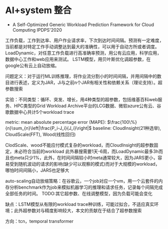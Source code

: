 # AI+system 整合

* A Self-Optimized Generic Workload Prediction Framework for Cloud Computing IPDPS'2020

工作负载，工作到达率、用户作业请求率，下次到达时间间隔。预测有一定难度，当前都是对特定工作手动调整达到最大的准确性，可以用于自动方所或者调度。
LoadDynamic，对任意工作负载进行高准确率预测，用公有云应用，科学应用，数据中心工作和web应用来测试。
LSTM模型，用贝叶斯优化调超参数，在google公有云上自动放缩。

问题定义：对于运行ML训练推理，将作业流分割小的时间间隔，并用间隔中的数目进行表述，定义为JAR，Ji与之前n个JAR有相关性和依赖关系（理论支持）。超参数搜索

实验：不同类型：循环、突发、增长，用4种类型的超参数，包括维基百科web服务、HPC类型的Grid Workload Archive平台的LCG数据、微软azure公有云、谷歌数据中心共计5个workload trace

metric: mean absolute percentage error (MAPE): $\frac{100\%}{n}\sum_{n}\left|\frac{P_i-J_i}{J_i}\right|$
baseline: CloudInsight(21种选举), CloudScale(FFT), Wood(线性回归)

ClodScale、wood不能应付模式复杂的workload，而CloudInsight的超参数固定，未必符合当前的workload
此外暴搜需要1天-6周，而LoadDynamic最多3h而且也meta只少1%，此外，在时间间隔较小时meta通常较大，因为JARS更小，容易受到随机波动的请求的影响(缺少可以观察的模式)而对于大规模的workload，哪怕时间间隔小，JARS也足够大

auto-scaling自动放缩策略：在谷歌云，一个job对应一个vm，用一个云套件的内存分析benchmark作为job来模拟机器学习的推理和请求任务，记录每个间隔完成全部任务的时间。
TODO:其它超参数、在线调整模型，因为负载可能会变化

缺点：LSTM模型从有限的workload trace种训练，可能过拟合，不适应真实环境；此外超参数对与精度影响较大，本文的贡献在于结合了超参数搜索

方向：tcn，temporal transformer